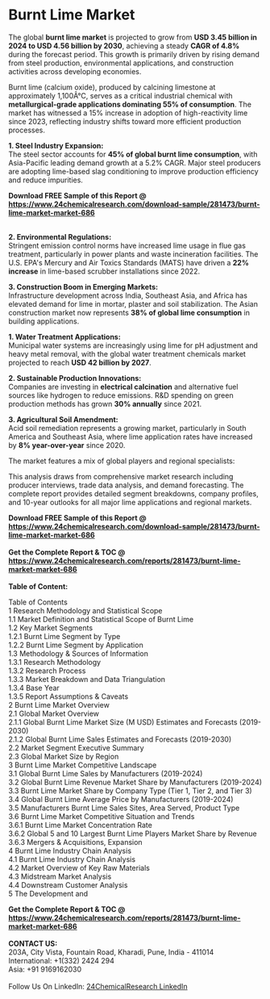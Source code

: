 <h1>Burnt Lime Market</h1><p>The global <strong>burnt lime market</strong> is projected to grow from <strong>USD 3.45 billion in 2024 to USD 4.56 billion by 2030</strong>, achieving a steady <strong>CAGR of 4.8%</strong> during the forecast period. This growth is primarily driven by rising demand from steel production, environmental applications, and construction activities across developing economies.</p><p>Burnt lime (calcium oxide), produced by calcining limestone at approximately 1,100Â°C, serves as a critical industrial chemical with <strong>metallurgical-grade applications dominating 55% of consumption</strong>. The market has witnessed a 15% increase in adoption of high-reactivity lime since 2023, reflecting industry shifts toward more efficient production processes.</p><p><strong>1. Steel Industry Expansion:</strong><br>
The steel sector accounts for <strong>45% of global burnt lime consumption</strong>, with Asia-Pacific leading demand growth at a 5.2% CAGR. Major steel producers are adopting lime-based slag conditioning to improve production efficiency and reduce impurities.</p><div><b>Download FREE Sample of this Report @ 
            <a href="https://www.24chemicalresearch.com/download-sample/281473/burnt-lime-market-market-686">
            https://www.24chemicalresearch.com/download-sample/281473/burnt-lime-market-market-686</a></b></div><br><p><strong>2. Environmental Regulations:</strong><br>
Stringent emission control norms have increased lime usage in flue gas treatment, particularly in power plants and waste incineration facilities. The U.S. EPA's Mercury and Air Toxics Standards (MATS) have driven a <strong>22% increase</strong> in lime-based scrubber installations since 2022.</p><p><strong>3. Construction Boom in Emerging Markets:</strong><br>
Infrastructure development across India, Southeast Asia, and Africa has elevated demand for lime in mortar, plaster and soil stabilization. The Asian construction market now represents <strong>38% of global lime consumption</strong> in building applications.</p><p><strong>1. Water Treatment Applications:</strong><br>
Municipal water systems are increasingly using lime for pH adjustment and heavy metal removal, with the global water treatment chemicals market projected to reach <strong>USD 42 billion by 2027</strong>.</p><p><strong>2. Sustainable Production Innovations:</strong><br>
Companies are investing in <strong>electrical calcination</strong> and alternative fuel sources like hydrogen to reduce emissions. R&amp;D spending on green production methods has grown <strong>30% annually</strong> since 2021.</p><p><strong>3. Agricultural Soil Amendment:</strong><br>
Acid soil remediation represents a growing market, particularly in South America and Southeast Asia, where lime application rates have increased by <strong>8% year-over-year</strong> since 2020.</p><p>The market features a mix of global players and regional specialists:</p><p>This analysis draws from comprehensive market research including producer interviews, trade data analysis, and demand forecasting. The complete report provides detailed segment breakdowns, company profiles, and 10-year outlooks for all major lime applications and regional markets.</p><div><b>Download FREE Sample of this Report @ 
            <a href="https://www.24chemicalresearch.com/download-sample/281473/burnt-lime-market-market-686">
            https://www.24chemicalresearch.com/download-sample/281473/burnt-lime-market-market-686</a></b></div><br><div><b>Get the Complete Report & TOC @ 
            <a href="https://www.24chemicalresearch.com/reports/281473/burnt-lime-market-market-686">
            https://www.24chemicalresearch.com/reports/281473/burnt-lime-market-market-686</a></b></div><br>
            <b>Table of Content:</b><p>Table of Contents<br />
 1 Research Methodology and Statistical Scope<br />
 1.1 Market Definition and Statistical Scope of Burnt Lime<br />
 1.2 Key Market Segments<br />
 1.2.1 Burnt Lime Segment by Type<br />
 1.2.2 Burnt Lime Segment by Application<br />
 1.3 Methodology & Sources of Information<br />
 1.3.1 Research Methodology<br />
 1.3.2 Research Process<br />
 1.3.3 Market Breakdown and Data Triangulation<br />
 1.3.4 Base Year<br />
 1.3.5 Report Assumptions & Caveats<br />
 2 Burnt Lime Market Overview<br />
 2.1 Global Market Overview<br />
 2.1.1 Global Burnt Lime Market Size (M USD) Estimates and Forecasts (2019-2030)<br />
 2.1.2 Global Burnt Lime Sales Estimates and Forecasts (2019-2030)<br />
 2.2 Market Segment Executive Summary<br />
 2.3 Global Market Size by Region<br />
 3 Burnt Lime Market Competitive Landscape<br />
 3.1 Global Burnt Lime Sales by Manufacturers (2019-2024)<br />
 3.2 Global Burnt Lime Revenue Market Share by Manufacturers (2019-2024)<br />
 3.3 Burnt Lime Market Share by Company Type (Tier 1, Tier 2, and Tier 3)<br />
 3.4 Global Burnt Lime Average Price by Manufacturers (2019-2024)<br />
 3.5 Manufacturers Burnt Lime Sales Sites, Area Served, Product Type<br />
 3.6 Burnt Lime Market Competitive Situation and Trends<br />
 3.6.1 Burnt Lime Market Concentration Rate<br />
 3.6.2 Global 5 and 10 Largest Burnt Lime Players Market Share by Revenue<br />
 3.6.3 Mergers & Acquisitions, Expansion<br />
 4 Burnt Lime Industry Chain Analysis<br />
 4.1 Burnt Lime Industry Chain Analysis<br />
 4.2 Market Overview of Key Raw Materials<br />
 4.3 Midstream Market Analysis<br />
 4.4 Downstream Customer Analysis<br />
 5 The Development and</p><div><b>Get the Complete Report & TOC @ 
            <a href="https://www.24chemicalresearch.com/reports/281473/burnt-lime-market-market-686">
            https://www.24chemicalresearch.com/reports/281473/burnt-lime-market-market-686</a></b></div><br><b>CONTACT US:</b><br>
            203A, City Vista, Fountain Road, Kharadi, Pune, India - 411014<br>
            International: +1(332) 2424 294<br>
            Asia: +91 9169162030 <br><br>
            Follow Us On LinkedIn: <a href="https://www.linkedin.com/company/24chemicalresearch/">24ChemicalResearch LinkedIn</a>